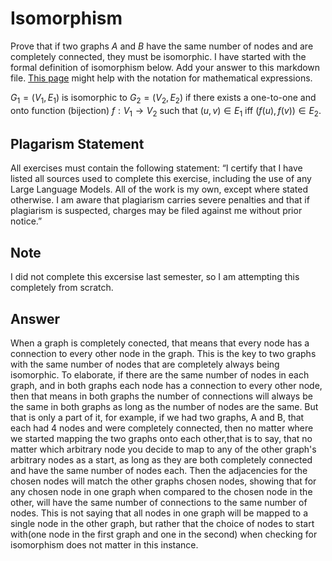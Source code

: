 # Isomorphism

Prove that if two graphs $A$ and $B$ have the same number of nodes and are
completely connected, they must be isomorphic. I have started with the formal
definition of isomorphism below. Add your answer to this markdown file. [This
page](https://docs.github.com/en/get-started/writing-on-github/working-with-advanced-formatting/writing-mathematical-expressions)
might help with the notation for mathematical expressions.

$G_1=(V_1 , E_1)$ is isomorphic to $G_2 = (V_2, E_2)$ if there exists a
one-to-one and onto function (bijection) $f: V_1 \rightarrow V_2$ such that $(u,v)
\in E_1$ iff $(f(u),f(v)) \in E_2$.

## Plagarism Statement

All exercises must contain the following statement:
“I certify that I have listed all sources used to complete this exercise, including the use
of any Large Language Models. All of the work is my own, except where stated
otherwise. I am aware that plagiarism carries severe penalties and that if plagiarism is
suspected, charges may be filed against me without prior notice.”

## Note
I did not complete this excersise last semester, so I am attempting this completely from scratch.

## Answer

When a graph is completely conected, that means that every node has a connection to every other node in the graph. This is the key to two graphs with the same number of nodes that are completely always being isomorphic. To elaborate, if there are the same number of nodes in each graph, and in both graphs each node has a connection to every other node, then that means in both graphs the number of connections will always be the same in both graphs as long as the number of nodes are the same. But that is only a part of it, for example, if we had two graphs, A and B, that each had 4 nodes and were completely connected, then no matter where we started mapping the two graphs onto each other,that is to say, that no matter which arbitrary node you decide to map to any of the other graph's arbitrary nodes as a start, as long as they are both completely connected and have the same number of nodes each. Then the adjacencies for the chosen nodes will match the other graphs chosen nodes, showing that for any chosen node in one graph when compared to the chosen node in the other, will have the same number of connections to the same number of nodes. This is not saying that all nodes in one graph will be mapped to a single node in the other graph, but rather that the choice of nodes to start with(one node in the first graph and one in the second) when checking for isomorphism does not matter in this instance.
 


